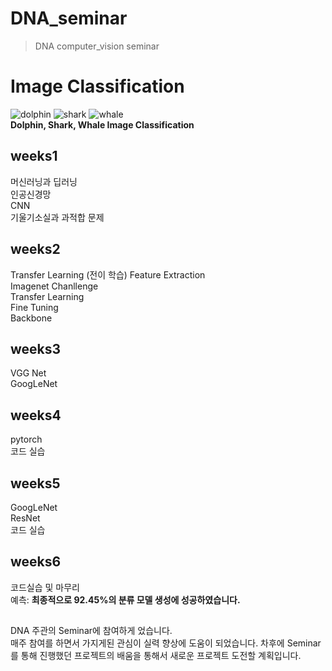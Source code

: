 # DNA_seminar
> DNA computer_vision seminar

# Image Classification
![dolphin](https://user-images.githubusercontent.com/113090595/224989781-c059d177-53fe-49fd-84d2-505639ddec36.jpg)
![shark](https://user-images.githubusercontent.com/113090595/224989652-99c00035-c4a1-4307-b3da-2bebe12f99b5.jpg)
![whale](https://user-images.githubusercontent.com/113090595/224989424-f9d557a0-deb4-4f56-958e-2180ee51c36b.jpg)\
__Dolphin, Shark, Whale Image Classification__

## weeks1
머신러닝과 딥러닝\
인공신경망\
CNN\
기울기소실과 과적합 문제
## weeks2
Transfer Learning (전이 학습)
Feature Extraction\
Imagenet Chanllenge\
Transfer Learning\
Fine Tuning\
Backbone
## weeks3
VGG Net\
GoogLeNet
## weeks4
pytorch\
코드 실습
## weeks5
GoogLeNet\
ResNet\
코드 실습
## weeks6
코드실습 및 마무리\
예측:
**최종적으로 92.45%의 분류 모델 생성에 성공하였습니다.**
##
DNA 주관의 Seminar에 참여하게 었습니다.\
매주 참여를 하면서 가지게된 관심이 실력 향상에 도움이 되었습니다.
차후에 Seminar를 통해 진행했던 프로젝트의 배움을 통해서 새로운 프로젝트 도전할 계획입니다.
